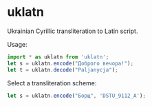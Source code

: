 uklatn
==
Ukrainian Cyrillic transliteration to Latin script.


Usage:
```js
import * as uklatn from 'uklatn';
let s = uklatn.encode("Доброго вечора!");
let t = uklatn.decode("Paljanycja");
```

Select a transliteration scheme:
```js
let s = uklatn.encode("Борщ", 'DSTU_9112_A');
```

